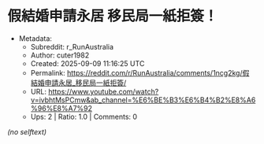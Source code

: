 # 假結婚申請永居 移民局一紙拒簽！

- Metadata:
  - Subreddit: r_RunAustralia
  - Author: cuter1982
  - Created: 2025-09-09 11:16:25 UTC
  - Permalink: https://reddit.com/r/RunAustralia/comments/1ncg2kg/假結婚申請永居_移民局一紙拒簽/
  - URL: https://www.youtube.com/watch?v=ivbhtMsPCmw&ab_channel=%E6%BE%B3%E6%B4%B2%E8%A6%96%E8%A7%92
  - Ups: 2 | Ratio: 1.0 | Comments: 0

_(no selftext)_
